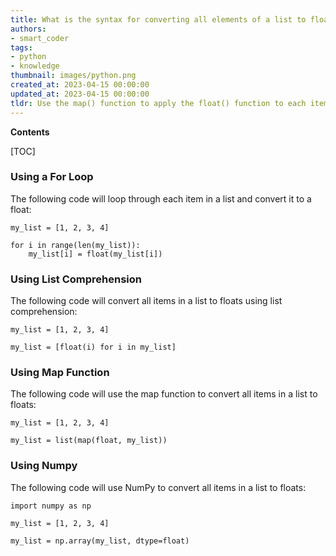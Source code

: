 ```yaml
---
title: What is the syntax for converting all elements of a list to floats in python?
authors:
- smart_coder
tags:
- python
- knowledge
thumbnail: images/python.png
created_at: 2023-04-15 00:00:00
updated_at: 2023-04-15 00:00:00
tldr: Use the map() function to apply the float() function to each item in the list.
---
```


**Contents**

[TOC]

### Using a For Loop 

The following code will loop through each item in a list and convert it to a float:

```
my_list = [1, 2, 3, 4]

for i in range(len(my_list)):
    my_list[i] = float(my_list[i])
```

### Using List Comprehension

The following code will convert all items in a list to floats using list comprehension:

```
my_list = [1, 2, 3, 4]

my_list = [float(i) for i in my_list]
```

### Using Map Function

The following code will use the map function to convert all items in a list to floats:

```
my_list = [1, 2, 3, 4]

my_list = list(map(float, my_list))
```

### Using Numpy

The following code will use NumPy to convert all items in a list to floats:

```
import numpy as np

my_list = [1, 2, 3, 4]

my_list = np.array(my_list, dtype=float)
```

